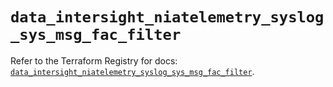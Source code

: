 # `data_intersight_niatelemetry_syslog_sys_msg_fac_filter`

Refer to the Terraform Registry for docs: [`data_intersight_niatelemetry_syslog_sys_msg_fac_filter`](https://registry.terraform.io/providers/ciscodevnet/intersight/1.0.71/docs/data-sources/niatelemetry_syslog_sys_msg_fac_filter).
